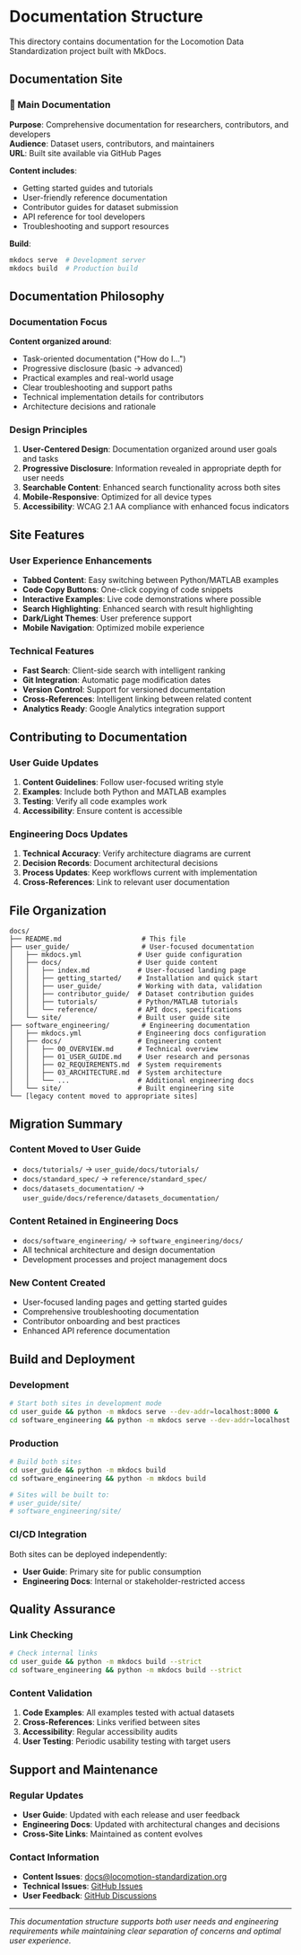 # Documentation Structure

This directory contains documentation for the Locomotion Data Standardization project built with MkDocs.

## Documentation Site

### 🎯 Main Documentation

**Purpose**: Comprehensive documentation for researchers, contributors, and developers  
**Audience**: Dataset users, contributors, and maintainers  
**URL**: Built site available via GitHub Pages

**Content includes**:
- Getting started guides and tutorials
- User-friendly reference documentation
- Contributor guides for dataset submission
- API reference for tool developers
- Troubleshooting and support resources

**Build**:
```bash
mkdocs serve  # Development server
mkdocs build  # Production build
```

## Documentation Philosophy

### Documentation Focus

**Content organized around**:
- Task-oriented documentation ("How do I...")
- Progressive disclosure (basic → advanced)
- Practical examples and real-world usage
- Clear troubleshooting and support paths
- Technical implementation details for contributors
- Architecture decisions and rationale

### Design Principles

1. **User-Centered Design**: Documentation organized around user goals and tasks
2. **Progressive Disclosure**: Information revealed in appropriate depth for user needs
3. **Searchable Content**: Enhanced search functionality across both sites
4. **Mobile-Responsive**: Optimized for all device types
5. **Accessibility**: WCAG 2.1 AA compliance with enhanced focus indicators

## Site Features

### User Experience Enhancements

- **Tabbed Content**: Easy switching between Python/MATLAB examples
- **Code Copy Buttons**: One-click copying of code snippets
- **Interactive Examples**: Live code demonstrations where possible
- **Search Highlighting**: Enhanced search with result highlighting
- **Dark/Light Themes**: User preference support
- **Mobile Navigation**: Optimized mobile experience

### Technical Features

- **Fast Search**: Client-side search with intelligent ranking
- **Git Integration**: Automatic page modification dates
- **Version Control**: Support for versioned documentation
- **Cross-References**: Intelligent linking between related content
- **Analytics Ready**: Google Analytics integration support

## Contributing to Documentation

### User Guide Updates

1. **Content Guidelines**: Follow user-focused writing style
2. **Examples**: Include both Python and MATLAB examples
3. **Testing**: Verify all code examples work
4. **Accessibility**: Ensure content is accessible

### Engineering Docs Updates

1. **Technical Accuracy**: Verify architecture diagrams are current
2. **Decision Records**: Document architectural decisions
3. **Process Updates**: Keep workflows current with implementation
4. **Cross-References**: Link to relevant user documentation

## File Organization

```
docs/
├── README.md                    # This file
├── user_guide/                  # User-focused documentation
│   ├── mkdocs.yml              # User guide configuration
│   ├── docs/                   # User guide content
│   │   ├── index.md            # User-focused landing page
│   │   ├── getting_started/    # Installation and quick start
│   │   ├── user_guide/         # Working with data, validation
│   │   ├── contributor_guide/  # Dataset contribution guides
│   │   ├── tutorials/          # Python/MATLAB tutorials
│   │   └── reference/          # API docs, specifications
│   └── site/                   # Built user guide site
├── software_engineering/        # Engineering documentation
│   ├── mkdocs.yml              # Engineering docs configuration
│   ├── docs/                   # Engineering content
│   │   ├── 00_OVERVIEW.md      # Technical overview
│   │   ├── 01_USER_GUIDE.md    # User research and personas
│   │   ├── 02_REQUIREMENTS.md  # System requirements
│   │   ├── 03_ARCHITECTURE.md  # System architecture
│   │   └── ...                 # Additional engineering docs
│   └── site/                   # Built engineering site
└── [legacy content moved to appropriate sites]
```

## Migration Summary

### Content Moved to User Guide

- `docs/tutorials/` → `user_guide/docs/tutorials/`
- `docs/standard_spec/` → `reference/standard_spec/`
- `docs/datasets_documentation/` → `user_guide/docs/reference/datasets_documentation/`

### Content Retained in Engineering Docs

- `docs/software_engineering/` → `software_engineering/docs/`
- All technical architecture and design documentation
- Development processes and project management docs

### New Content Created

- User-focused landing pages and getting started guides
- Comprehensive troubleshooting documentation
- Contributor onboarding and best practices
- Enhanced API reference documentation

## Build and Deployment

### Development

```bash
# Start both sites in development mode
cd user_guide && python -m mkdocs serve --dev-addr=localhost:8000 &
cd software_engineering && python -m mkdocs serve --dev-addr=localhost:8001 &
```

### Production

```bash
# Build both sites
cd user_guide && python -m mkdocs build
cd software_engineering && python -m mkdocs build

# Sites will be built to:
# user_guide/site/
# software_engineering/site/
```

### CI/CD Integration

Both sites can be deployed independently:

- **User Guide**: Primary site for public consumption
- **Engineering Docs**: Internal or stakeholder-restricted access

## Quality Assurance

### Link Checking

```bash
# Check internal links
cd user_guide && python -m mkdocs build --strict
cd software_engineering && python -m mkdocs build --strict
```

### Content Validation

1. **Code Examples**: All examples tested with actual datasets
2. **Cross-References**: Links verified between sites
3. **Accessibility**: Regular accessibility audits
4. **User Testing**: Periodic usability testing with target users

## Support and Maintenance

### Regular Updates

- **User Guide**: Updated with each release and user feedback
- **Engineering Docs**: Updated with architectural changes and decisions
- **Cross-Site Links**: Maintained as content evolves

### Contact Information

- **Content Issues**: [docs@locomotion-standardization.org](mailto:docs@locomotion-standardization.org)
- **Technical Issues**: [GitHub Issues](https://github.com/your-org/locomotion-data-standardization/issues)
- **User Feedback**: [GitHub Discussions](https://github.com/your-org/locomotion-data-standardization/discussions)

---

*This documentation structure supports both user needs and engineering requirements while maintaining clear separation of concerns and optimal user experience.*